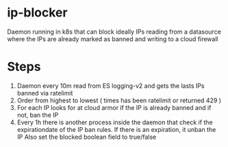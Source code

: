 # ip-blocker
Daemon running in k8s that can block ideally IPs reading from a datasource where the IPs are already marked as banned and writing to a cloud firewall


# Steps

1. Daemon every 10m read from ES logging-v2 and gets the lasts IPs banned via ratelimit
2. Order from highest to lowest ( times has been ratelimit or returned 429 ) 
3. For each IP looks for at cloud armor if the IP is already banned and if not, ban the IP
4. Every 1h there is another process inside the daemon that check if the expirationdate of the IP ban rules.
  If there is an expiration, it unban the IP
  Also set the blocked boolean field to true/false 
